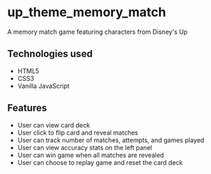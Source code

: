 # up_theme_memory_match
A memory match game featuring characters from Disney's Up

## Technologies used
 * HTML5
 * CSS3
 * Vanilla JavaScript

## Features
 * User can view card deck
 * User click to flip card and reveal matches
 * User can track number of matches, attempts, and games played
 * User can view accuracy stats on the left panel
 * User can win game when all matches are revealed
 * User can choose to replay game and reset the card deck
